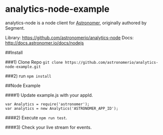 analytics-node-example
==============

analytics-node is a node client for [Astronomer](http://www.astronomer.io), originally authored by Segment.

Library: https://github.com/astronomerio/analytics-node
Docs: http://docs.astronomer.io/docs/nodejs

##Install 

###1) Clone Repo `git clone https://github.com/astronomerio/analytics-node-example.git`

###2) run `npm install`

##Node Example

####1) Update example.js with your appId.
```
var Analytics = require('astronomer');
var analytics = new Analytics('ASTRONOMER_APP_ID');
```

####2) Execute `npm run test`.

####3) Check your live stream for events. 



